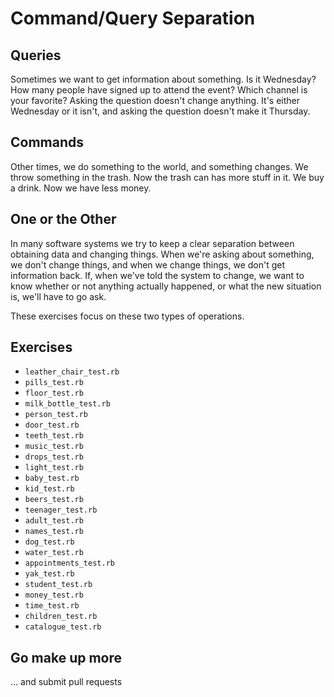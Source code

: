# Command/Query Separation

## Queries

Sometimes we want to get information about something. Is it Wednesday? How many people have signed up to attend the event? Which channel is your favorite? Asking the question doesn't change anything. It's either Wednesday or it isn't, and asking the question doesn't make it Thursday.

## Commands

Other times, we do something to the world, and something changes. We throw something in the trash. Now the trash can has more stuff in it. We buy a drink. Now we have less money.

## One or the Other

In many software systems we try to keep a clear separation between obtaining data and changing things. When we're asking about something, we don't change things, and when we change things, we don't get information back. If, when we've told the system to change, we want to know whether or not anything actually happened, or what the new situation is, we'll have to go ask.

These exercises focus on these two types of operations.

## Exercises

- `leather_chair_test.rb`
- `pills_test.rb`
- `floor_test.rb`
- `milk_bottle_test.rb`
- `person_test.rb`
- `door_test.rb`
- `teeth_test.rb`
- `music_test.rb`
- `drops_test.rb`
- `light_test.rb`
- `baby_test.rb`
- `kid_test.rb`
- `beers_test.rb`
- `teenager_test.rb`
- `adult_test.rb`
- `names_test.rb`
- `dog_test.rb`
- `water_test.rb`
- `appointments_test.rb`
- `yak_test.rb`
- `student_test.rb`
- `money_test.rb`
- `time_test.rb`
- `children_test.rb`
- `catalogue_test.rb`

## Go make up more

... and submit pull requests
